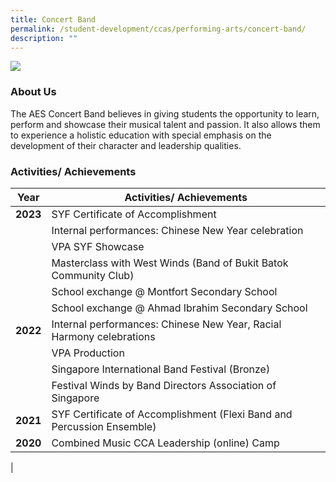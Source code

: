 ```yaml
---
title: Concert Band
permalink: /student-development/ccas/performing-arts/concert-band/
description: ""
---
```

![](/images/band%20photo.jpg)

### About Us

  The AES Concert Band believes in giving students the opportunity to learn, perform and showcase their musical talent and passion. It also allows them to experience a holistic education with special emphasis on the development of their character and leadership qualities.


### Activities/ Achievements



| Year | Activities/ Achievements | 
| -------- | -------- |
| **2023**    | SYF Certificate of Accomplishment  | 
|    | Internal performances: Chinese New Year celebration     | 
|    | VPA SYF Showcase   | 
|     | Masterclass with West Winds (Band of Bukit Batok Community Club)   | 
|    | School exchange @ Montfort Secondary School     | 
|    | School exchange @ Ahmad Ibrahim Secondary School  | 
| **2022**    | Internal performances: Chinese New Year, Racial Harmony celebrations| 
| | VPA Production| 
|   | Singapore International Band Festival (Bronze)| 
|   |Festival Winds by Band Directors Association of Singapore |
 | **2021**  | SYF Certificate of Accomplishment (Flexi Band and Percussion Ensemble)| 
  | **2020**  |Combined Music CCA Leadership (online) Camp
 |